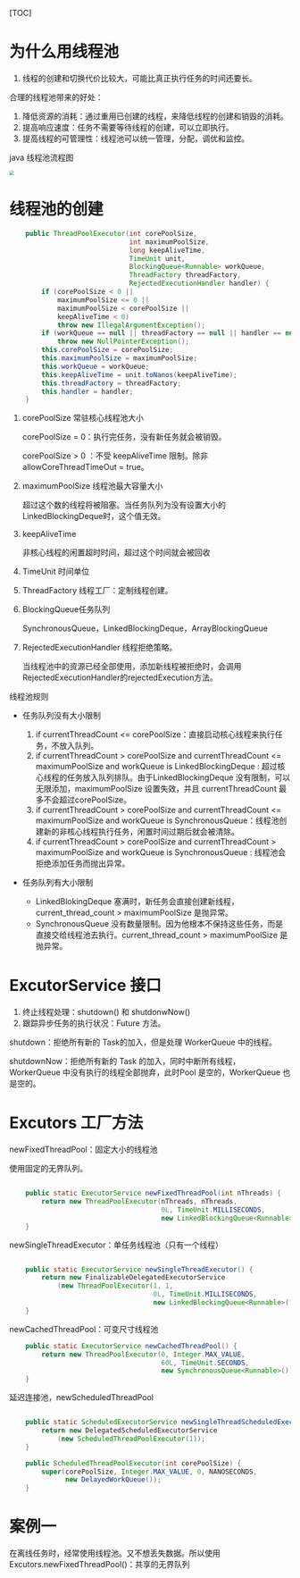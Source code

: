 [TOC]

# 为什么用线程池

1. 线程的创建和切换代价比较大，可能比真正执行任务的时间还要长。

合理的线程池带来的好处：

1. 降低资源的消耗：通过重用已创建的线程，来降低线程的创建和销毁的消耗。
2. 提高响应速度：任务不需要等待线程的创建，可以立即执行。
3. 提高线程的可管理性：线程池可以统一管理，分配，调优和监控。



java 线程池流程图



<img src="/Users/dadao1/dadao/git/typora/java/images/QQ20190808-104417@2x.png" style="zoom:50%;" />





# 线程池的创建

```java
    public ThreadPoolExecutor(int corePoolSize,
                              int maximumPoolSize,
                              long keepAliveTime,
                              TimeUnit unit,
                              BlockingQueue<Runnable> workQueue,
                              ThreadFactory threadFactory,
                              RejectedExecutionHandler handler) {
        if (corePoolSize < 0 ||
            maximumPoolSize <= 0 ||
            maximumPoolSize < corePoolSize ||
            keepAliveTime < 0)
            throw new IllegalArgumentException();
        if (workQueue == null || threadFactory == null || handler == null)
            throw new NullPointerException();
        this.corePoolSize = corePoolSize;
        this.maximumPoolSize = maximumPoolSize;
        this.workQueue = workQueue;
        this.keepAliveTime = unit.toNanos(keepAliveTime);
        this.threadFactory = threadFactory;
        this.handler = handler;
    }
```

1. corePoolSize 常驻核心线程池大小

   corePoolSize = 0：执行完任务，没有新任务就会被销毁。

   corePoolSize > 0 ：不受 keepAliveTime 限制。除非 allowCoreThreadTimeOut = true。

2. maximumPoolSize 线程池最大容量大小

   超过这个数的线程将被阻塞。当任务队列为没有设置大小的LinkedBlockingDeque时，这个值无效。

3. keepAliveTime 

   非核心线程的闲置超时时间，超过这个时间就会被回收

4. TimeUnit 时间单位

5. ThreadFactory 线程工厂：定制线程创建。

6. BlockingQueue任务队列

   SynchronousQueue，LinkedBlockingDeque，ArrayBlockingQueue

7. RejectedExecutionHandler 线程拒绝策略。

   当线程池中的资源已经全部使用，添加新线程被拒绝时，会调用RejectedExecutionHandler的rejectedExecution方法。



线程池规则

- 任务队列没有大小限制
  1. if currentThreadCount <= corePoolSize：直接启动核心线程来执行任务，不放入队列。
  2. if currentThreadCount > corePoolSize  and currentThreadCount <= maximumPoolSize and workQueue is LinkedBlockingDeque : 超过核心线程的任务放入队列排队。由于LinkedBlockingDeque 没有限制，可以无限添加，maximumPoolSize 设置失效，并且 currentThreadCount 最多不会超过corePoolSize。
  3. if currentThreadCount > corePoolSize  and currentThreadCount <= maximumPoolSize and workQueue is SynchronousQueue：线程池创建新的非核心线程执行任务，闲置时间过期后就会被清除。
  4. if currentThreadCount > corePoolSize  and currentThreadCount > maximumPoolSize and workQueue is SynchronousQueue : 线程池会拒绝添加任务而抛出异常。

- 任务队列有大小限制
  - LinkedBlokingDeque 塞满时，新任务会直接创建新线程，current_thread_count > maximumPoolSize 是抛异常。
  - SynchronousQueue 没有数量限制。因为他根本不保持这些任务，而是直接交给线程池去执行。current_thread_count > maximumPoolSize 是抛异常。



# ExcutorService 接口

1. 终止线程处理：shutdown() 和 shutdonwNow()
2. 跟踪异步任务的执行状况：Future 方法。



shutdown：拒绝所有新的 Task的加入，但是处理 WorkerQueue 中的线程。

shutdownNow：拒绝所有新的 Task 的加入，同时中断所有线程，WorkerQueue 中没有执行的线程全部抛弃，此时Pool 是空的，WorkerQueue 也是空的。



# Excutors 工厂方法

newFixedThreadPool：固定大小的线程池

使用固定的无界队列。

```java

    public static ExecutorService newFixedThreadPool(int nThreads) {
        return new ThreadPoolExecutor(nThreads, nThreads,
                                      0L, TimeUnit.MILLISECONDS,
                                      new LinkedBlockingQueue<Runnable>());
    }
```



newSingleThreadExecutor：单任务线程池（只有一个线程）

```java

    public static ExecutorService newSingleThreadExecutor() {
        return new FinalizableDelegatedExecutorService
            (new ThreadPoolExecutor(1, 1,
                                    0L, TimeUnit.MILLISECONDS,
                                    new LinkedBlockingQueue<Runnable>()));
    }
```



newCachedThreadPool：可变尺寸线程池

```java
    public static ExecutorService newCachedThreadPool() {
        return new ThreadPoolExecutor(0, Integer.MAX_VALUE,
                                      60L, TimeUnit.SECONDS,
                                      new SynchronousQueue<Runnable>());
    }
```



延迟连接池，newScheduledThreadPool

```java

    public static ScheduledExecutorService newSingleThreadScheduledExecutor() {
        return new DelegatedScheduledExecutorService
            (new ScheduledThreadPoolExecutor(1));
    }

    public ScheduledThreadPoolExecutor(int corePoolSize) {
        super(corePoolSize, Integer.MAX_VALUE, 0, NANOSECONDS,
              new DelayedWorkQueue());
    }
```



# 案例一

在离线任务时，经常使用线程池。又不想丢失数据。所以使用 Excutors.newFixedThreadPool()：共享的无界队列